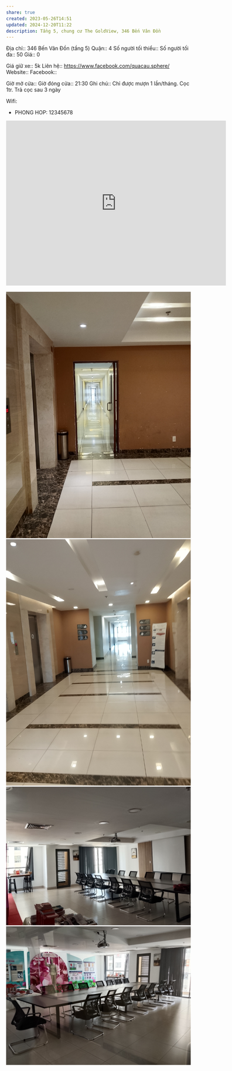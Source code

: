 ```yaml
---
share: true
created: 2023-05-26T14:51
updated: 2024-12-20T11:22
description: Tầng 5, chung cư The GoldView, 346 Bến Vân Đồn
---
```

Địa chỉ:: 346 Bến Vân Đồn (tầng 5)
Quận:: 4
Số người tối thiểu:: 
Số người tối đa:: 50
Giá:: 0
 
Giá giữ xe:: 5k
Liên hệ:: https://www.facebook.com/quacau.sphere/
Website::
Facebook::

Giờ mở cửa::
Giờ đóng cửa:: 21:30
Ghi chú:: Chỉ được mượn 1 lần/tháng. Cọc 1tr. Trả cọc sau 3 ngày

Wifi:
- PHONG HOP: 12345678
<iframe src="https://www.google.com/maps/embed?pb=!1m18!1m12!1m3!1d3919.718638602646!2d106.68929217511733!3d10.756154159567224!2m3!1f0!2f0!3f0!3m2!1i1024!2i768!4f13.1!3m3!1m2!1s0x31752f8a42f114ef%3A0x95ae0451733a83f5!2sThe%20Gold%20View!5e0!3m2!1sen!2s!4v1724399988785!5m2!1sen!2s" width="600" height="450" style="border:0;" allowfullscreen="" loading="lazy" referrerpolicy="no-referrer-when-downgrade"></iframe>

![IMG_20250505_104448.jpg](../../../../../../attachments/IMG_20250505_104448.jpg)
![IMG_20250505_104414.jpg](../../../../../../attachments/IMG_20250505_104414.jpg)
![IMG_20250505_104328.jpg](../../../../../../attachments/IMG_20250505_104328.jpg)
![IMG_20250505_104301.jpg](../../../../../../attachments/IMG_20250505_104301.jpg)